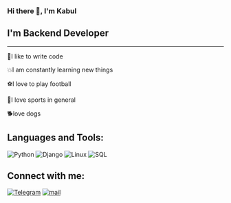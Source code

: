 ### Hi there 👋, I'm Kabul

## I'm Backend Developer
________________________

:muscle:I like to write code

:boom:I am constantly learning new things

:soccer:I love to play football

:pill:I love sports in general

:dog2:love dogs


## Languages and Tools:
![Python](https://img.shields.io/badge/-Python-090909?style=for-the-badge&logo=python&logoColor=00FF00)
![Django](https://img.shields.io/badge/-Django-090909?style=for-the-badge&logo=django&logoColor=F8C52C)
![Linux](https://img.shields.io/badge/-Linux-090909?style=for-the-badge&logo=Linux&logoColor=FF0000)
![SQL](https://img.shields.io/badge/-SQL-090909?style=for-the-badge&logo=mysql&logoColor=FF0000)


## Connect with me:
[![Telegram](https://img.shields.io/badge/-Telegram-090909?style=for-the-badge&logo=telegram&logoColor=00FF00)](https://t.me/Allazarovv)
[![mail](https://img.shields.io/badge/-mail-090909?style=for-the-badge&logo=mail&logoColor=00FF00)](https://mail.ru/allazarov51)



